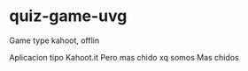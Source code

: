 # quiz-game-uvg
Game type kahoot, offlin

Aplicacion tipo Kahoot.it Pero mas chido xq somos Mas chidos

